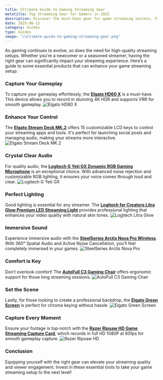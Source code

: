 ```yaml
---
title: Ultimate Guide to Gaming Streaming Gear
metatitle: Top Streaming Gear for Gamers in 2025
description: Discover the must-have gear for game streaming success. From capture cards to microphones, elevate your streaming setup!
date: 2025-06-12
category: Guides
type: Guides
image: "/ultimate-guide-to-gaming-streaming-gear.png"
---
```


As gaming continues to evolve, so does the need for high-quality streaming setups. Whether you're a newcomer or a seasoned streamer, having the right gear can significantly impact your streaming experience. Here’s a guide to some essential products that can enhance your game streaming setup:

### Capture Your Gameplay
To capture your gameplay effortlessly, the **[Elgato HD60 X](https://amzn.to/4dZtxVc)** is a must-have. This device allows you to record in stunning 4K HDR and supports VRR for smooth gameplay. ![Elgato HD60 X](https://www.gamestreamingsetup.com/elgato-hd60-x.jpg)

### Enhance Your Control
The **[Elgato Stream Deck MK.2](https://amzn.to/43ECm3m)** offers 15 customizable LCD keys to control your streaming apps and tools. It's perfect for launching social posts and managing audio, making your streams more interactive. ![Elgato Stream Deck MK.2](https://www.gamestreamingsetup.com/elgato-stream-deck-mk2.jpg)

### Crystal Clear Audio
For quality audio, the **[Logitech G Yeti GX Dynamic RGB Gaming Microphone](https://amzn.to/446et4B)** is an exceptional choice. With advanced noise rejection and customizable RGB lighting, it ensures your voice comes through loud and clear. ![Logitech G Yeti GX](https://www.gamestreamingsetup.com/logitech-g-yeti-gx.jpg)

### Perfect Lighting
Good lighting is essential for any streamer. The **[Logitech for Creators Litra Glow Premium LED Streaming Light](https://amzn.to/4l3fnVr)** provides professional lighting that enhances your video quality with natural skin tones. ![Logitech Litra Glow](https://www.gamestreamingsetup.com/logitech-litra-glow.jpg)

### Immersive Sound
Experience immersive audio with the **[SteelSeries Arctis Nova Pro Wireless](https://amzn.to/3FJODdC)**. With 360° Spatial Audio and Active Noise Cancellation, you’ll feel completely immersed in your games. ![SteelSeries Arctis Nova Pro](https://www.gamestreamingsetup.com/steelseries-arctis-nova.jpg)

### Comfort is Key
Don’t overlook comfort! The **[AutoFull C3 Gaming Chair](https://amzn.to/3ZkeNtZ)** offers ergonomic support for those long streaming sessions. ![AutoFull C3 Gaming Chair](https://www.gamestreamingsetup.com/autofull-c3.jpg)

### Set the Scene
Lastly, for those looking to create a professional backdrop, the **[Elgato Green Screen](https://amzn.to/3HMSQxv)** is perfect for chroma keying without hassle. ![Elgato Green Screen](https://www.gamestreamingsetup.com/elgato-green-screen.jpg)

### Capture Every Moment
Ensure your footage is top-notch with the **[Razer Ripsaw HD Game Streaming Capture Card](https://amzn.to/448keyM)**, which records in full HD 1080P at 60fps for smooth gameplay capture. ![Razer Ripsaw HD](https://www.gamestreamingsetup.com/razer-ripsaw-hd.jpg)

### Conclusion
Equipping yourself with the right gear can elevate your streaming quality and viewer engagement. Invest in these essential tools to take your game streaming setup to the next level!